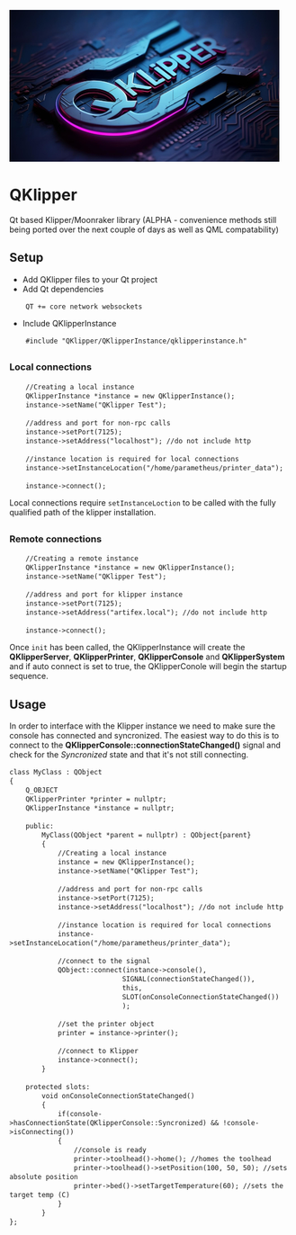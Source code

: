 ![alt text](https://github.com/DigitalArtifex/QKlipper/blob/main/qklipper_small.jpg)
# QKlipper
Qt based Klipper/Moonraker library (ALPHA - convenience methods still being ported over the next couple of days as well as QML compatability) 


## Setup
- Add QKlipper files to your Qt project
- Add Qt dependencies
```
    QT += core network websockets
```
- Include QKlipperInstance
```
    #include "QKlipper/QKlipperInstance/qklipperinstance.h"
```
##
### Local connections
```
    //Creating a local instance
    QKlipperInstance *instance = new QKlipperInstance();
    instance->setName("QKlipper Test");
    
    //address and port for non-rpc calls
    instance->setPort(7125);
    instance->setAddress("localhost"); //do not include http
    
    //instance location is required for local connections
    instance->setInstanceLocation("/home/parametheus/printer_data");
    
    instance->connect();
```
Local connections require `setInstanceLoction` to be called with the fully qualified path of the klipper installation.
##
### Remote connections
```
    //Creating a remote instance
    QKlipperInstance *instance = new QKlipperInstance();
    instance->setName("QKlipper Test");
    
    //address and port for klipper instance
    instance->setPort(7125);
    instance->setAddress("artifex.local"); //do not include http
    
    instance->connect();
```


Once `init` has been called, the QKlipperInstance will create the **QKlipperServer**, **QKlipperPrinter**, **QKlipperConsole** and **QKlipperSystem** and if auto connect is set to true, the QKlipperConole will begin the startup sequence.

##

## Usage
In order to interface with the Klipper instance we need to make sure the console has connected and syncronized. The easiest way to do this is to connect to
the **QKlipperConsole::connectionStateChanged()** signal and check for the *Syncronized* state and that it's not still connecting.
```
class MyClass : QObject
{
    Q_OBJECT
    QKlipperPrinter *printer = nullptr;
    QKlipperInstance *instance = nullptr;
    
    public:
        MyClass(QObject *parent = nullptr) : QObject{parent}
        {
            //Creating a local instance
            instance = new QKlipperInstance();
            instance->setName("QKlipper Test");
            
            //address and port for non-rpc calls
            instance->setPort(7125);
            instance->setAddress("localhost"); //do not include http
            
            //instance location is required for local connections
            instance->setInstanceLocation("/home/parametheus/printer_data");
            
            //connect to the signal
            QObject::connect(instance->console(), 
                            SIGNAL(connectionStateChanged()), 
                            this, 
                            SLOT(onConsoleConnectionStateChanged())
                            );
            
            //set the printer object
            printer = instance->printer();
            
            //connect to Klipper
            instance->connect();
        }
    
    protected slots:
        void onConsoleConnectionStateChanged()
        {
            if(console->hasConnectionState(QKlipperConsole::Syncronized) && !console->isConnecting())
            {
                //console is ready
                printer->toolhead()->home(); //homes the toolhead
                printer->toolhead()->setPosition(100, 50, 50); //sets absolute position
                printer->bed()->setTargetTemperature(60); //sets the target temp (C)
            }
        }
};
```
